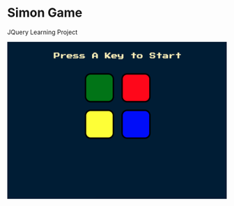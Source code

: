 # Simon Game

JQuery Learning Project

![Simon Game](https://github.com/karen-developer/simon-game/blob/master/simon-game.jpg?raw=true)
